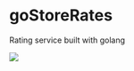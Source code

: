 # goStoreRates
Rating service built with golang

</a>
<a href="https://github.com/Uchencho">
  <img align="center" src="https://github-readme-stats.vercel.app/api/top-langs/?username=Uchencho&theme=dark&langs_count=8&hide=javascript,html,css,Jupyter Notebook" />
</a>
<a herf="https://visitor-badge.glitch.me/badge?page_id=https://github.com/Uchencho"></a>

